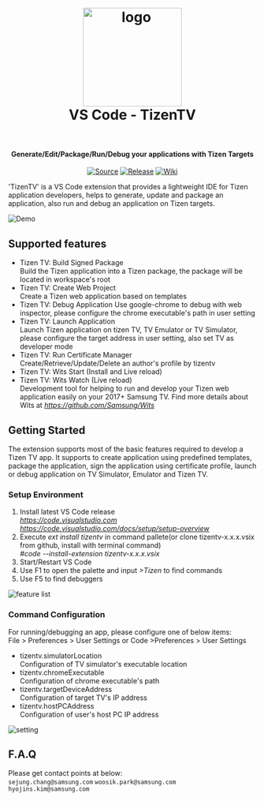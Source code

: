 <h1 align="center">
  <br>
    <img src="https://raw.githubusercontent.com/samsung/vscode-extension-tizentv/master/images/icon.png?branch=master" alt="logo" width="200">
  <br>
  VS Code - TizenTV
  <br>
  <br>
</h1>

<h4 align="center">Generate/Edit/Package/Run/Debug your applications with Tizen Targets</h4>

<p align="center">
  <a href="https://github.com/samsung/vscode-extension-tizentv"><img src="https://raw.githubusercontent.com/samsung/vscode-extension-tizentv/master/images/buildpassing.png?branch=master" alt="Source"></a>
  <a href="https://github.com/samsung/vscode-extension-tizentv/releases"><img src="https://raw.githubusercontent.com/samsung/vscode-extension-tizentv/master/images/release.png?branch=master" alt="Release"></a>
  <a href="https://github.com/samsung/vscode-extension-tizentv/wiki"><img src="https://raw.githubusercontent.com/samsung/vscode-extension-tizentv/master/images/chatter.png?branch=master" alt="Wiki"></a>
</p>

'TizenTV' is a VS Code extension that provides a lightweight IDE for Tizen application developers, helps to generate, update and package an application, also run and debug an application on Tizen targets.

![Demo](https://raw.githubusercontent.com/samsung/vscode-extension-tizentv/master/images/demo.gif)

## Supported features 
* Tizen TV: Build Signed Package  
  Build the Tizen application into a Tizen package, the package will be located in workspace's root 
* Tizen TV: Create Web Project  
  Create a Tizen web application based on templates
* Tizen TV: Debug Application
  Use google-chrome to debug with web inspector, please configure the chrome executable's path in user setting 
* Tizen TV: Launch Application  
  Launch Tizen application on tizen TV, TV Emulator or TV Simulator, please configure the target address in user setting, also set TV as developer mode  
* Tizen TV: Run Certificate Manager  
  Create/Retrieve/Update/Delete an author's profile by tizentv
* Tizen TV: Wits Start (Install and Live reload)
* Tizen TV: Wits Watch (Live reload)  
  Development tool for helping to run and develop your Tizen web application easily on your 2017+ Samsung TV. Find more details about Wits at *https://github.com/Samsung/Wits*

## Getting Started
The extension supports most of the basic features required to develop a Tizen TV app. It supports to create application using predefined templates, package the application, sign the application using certificate profile, launch or debug application on TV Simulator, Emulator and Tizen TV.

### Setup Environment  
1. Install latest VS Code release  
   *https://code.visualstudio.com*  
   *https://code.visualstudio.com/docs/setup/setup-overview* 
2. Execute *ext install tizentv* in command pallete(or clone tizentv-x.x.x.vsix from github, install with terminal command)  
   *#code --install-extension tizentv-x.x.x.vsix*  
3. Start/Restart VS Code  
4. Use F1 to open the palette and input *>Tizen* to find commands 
5. Use F5 to find debuggers 
<p><img src="https://raw.githubusercontent.com/samsung/vscode-extension-tizentv/master/images/featurelist.png" alt="feature list"></p>  

### Command Configuration  
For running/debugging an app, please configure one of below items:  
File > Preferences > User Settings or Code >Preferences > User Settings  
* tizentv.simulatorLocation  
  Configuration of TV simulator's executable location  
* tizentv.chromeExecutable  
  Configuration of chrome executable's path  
* tizentv.targetDeviceAddress  
  Configuration of target TV's IP address  
* tizentv.hostPCAddress  
  Configuration of user's host PC IP address  
<p><img src="https://raw.githubusercontent.com/samsung/vscode-extension-tizentv/master/images/setting.png" alt="setting"></p>

## F.A.Q
Please get contact points at below:  
`sejung.chang@samsung.com`
`woosik.park@samsung.com`  
`hyojins.kim@samsung.com`

